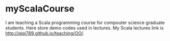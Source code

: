 myScalaCourse
=============

I am teaching a Scala programming course for compouter science graduate students. Here store demo codes used in lectures. 
My Scala lectures link is http://qiqi789.github.io/teaching/OO/.

